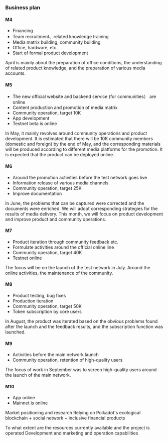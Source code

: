 ### Business plan

#### M4

- Financing
- Team recruitment、related knowledge training
- Media matrix building, community building
- Office, hardware, etc.
- Start of formal product development 

April is mainly about the preparation of office conditions, the understanding of related product knowledge, and the preparation of various media accounts.

#### M5

- The new official website and backend service (for communities） are online
- Content production and promotion of media matrix
- Community operation, target 10K
- App development
- Testnet beta is online

In May, it mainly revolves around community operations and product development. It is estimated that there will be 10K community members (domestic and foreign) by the end of May, and the corresponding materials will be produced according to different media platforms for the promotion. It is expected that the product can be deployed online.

#### M6

- Around the promotion activities before the test network goes live
- Information release of various media channels
- Community operation, target 25K
- Improve documentation

In June, the problems that can be captured were corrected and the documents were enriched. We will adopt corresponding strategies for the results of media delivery. This month, we will focus on product development and improve product and community operations.

#### M7

- Product iteration through community feedback etc.
- Formulate activities around the official online line
- Community operation, target 40K
- Testnet online

The focus will be on the launch of the test network in July. Around the online activities, the maintenance of the community.

#### M8

- Product testing, bug fixes
- Production iteration
- Community operation, target 50K
- Token subscription by core users

In August, the product was iterated based on the obvious problems found after the launch and the feedback results, and the subscription function was launched.

#### M9

- Activities before the main network launch
- Community operation, retention of high-quality users

The focus of work in September was to screen high-quality users around the launch of the main network.

#### M10

- App online
- Mainnet is online

Market positioning and research Relying on Polkadot's ecological blockchain + social network + inclusive financial products

To what extent are the resources currently available and the project is operated Development and marketing and operation capabilities